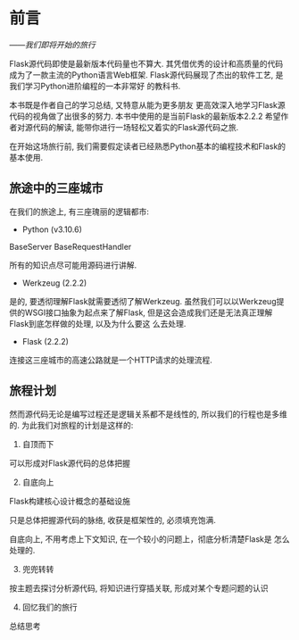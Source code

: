 # 前言

*——我们即将开始的旅行*

Flask源代码即使是最新版本代码量也不算大. 其凭借优秀的设计和高质量的代码
成为了一款主流的Python语言Web框架.
Flask源代码展现了杰出的软件工艺, 是我们学习Python进阶编程的一本非常好
的教科书.

本书既是作者自己的学习总结, 又特意从能为更多朋友
更高效深入地学习Flask源代码的视角做了出很多的努力.
本书中使用的是当前Flask的最新版本2.2.2
希望作者对源代码的解读, 能带你进行一场轻松又着实的Flask源代码之旅.

在开始这场旅行前, 我们需要假定读者已经熟悉Python基本的编程技术和Flask的基本使用.


## 旅途中的三座城市

在我们的旅途上, 有三座瑰丽的逻辑都市:

* Python (v3.10.6)

BaseServer BaseRequestHandler 

所有的知识点尽可能用源码进行讲解.

* Werkzeug (2.2.2)

是的, 要透彻理解Flask就需要透彻了解Werkzeug.
虽然我们可以以Werkzeug提供的WSGI接口抽象为起点来了解Flask,
但是这会造成我们还是无法真正理解Flask到底怎样做的处理, 以及为什么要这
么去处理.

* Flask (2.2.2)

连接这三座城市的高速公路就是一个HTTP请求的处理流程.


## 旅程计划

然而源代码无论是编写过程还是逻辑关系都不是线性的, 所以我们的行程也是多维的.
为此我们对旅程的计划是这样的:

1. 自顶而下

可以形成对Flask源代码的总体把握

2. 自底向上

Flask构建核心设计概念的基础设施

只是总体把握源代码的脉络, 收获是框架性的, 必须填充饱满.

自底向上, 不用考虑上下文知识, 在一个较小的问题上，彻底分析清楚Flask是
怎么处理的.

3. 兜兜转转

按主题去探讨分析源代码, 将知识进行穿插关联, 形成对某个专题问题的认识

4. 回忆我们的旅行

总结思考
